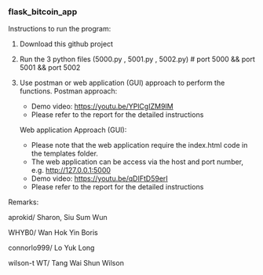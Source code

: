 ### flask_bitcoin_app



Instructions to run the program:
1. Download this github project
2. Run the 3 python files (5000.py , 5001.py , 5002.py) # port 5000 && port 5001 && port 5002
3. Use postman or web application (GUI) approach to perform the functions.
    Postman approach:
    - Demo video: https://youtu.be/YPlCgIZM9IM
    - Please refer to the report for the detailed instructions
    
    Web application Approach (GUI):
    - Please note that the web application require the index.html code in the templates folder.
    - The web application can be access via the host and port number, e.g. http://127.0.0.1:5000
    - Demo video: https://youtu.be/qDIFtD59erI
    - Please refer to the report for the detailed instructions



Remarks:

aprokid/ Sharon, Siu Sum Wun

WHYB0/ Wan Hok Yin Boris

connorlo999/ Lo Yuk Long

wilson-t WT/ Tang Wai Shun Wilson
